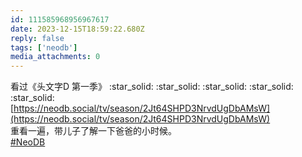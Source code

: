```yaml
---
id: 111585968956967617
date: 2023-12-15T18:59:22.680Z
reply: false
tags: ['neodb']
media_attachments: 0
---
```


看过《头文字D 第一季》 :star_solid: :star_solid: :star_solid: :star_solid: :star_solid:   
[https://neodb.social/tv/season/2Jt64SHPD3NrvdUgDbAMsW](https://neodb.social/tv/season/2Jt64SHPD3NrvdUgDbAMsW)  
重看一遍，带儿子了解一下爸爸的小时候。  
[#NeoDB](https://e5n.cc/tags/NeoDB)

